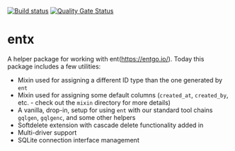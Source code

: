 [![Build status](https://badge.buildkite.com/00e41a2457573be5d6fa55c665c8c529c91844fd2da5357d32.svg)](https://buildkite.com/datum/entx) [![Quality Gate Status](https://sonarcloud.io/api/project_badges/measure?project=datumforge_entx&metric=alert_status)](https://sonarcloud.io/summary/new_code?id=datumforge_entx)

# entx

A helper package for working with ent(https://entgo.io/). Today this package includes a few utilities:

- Mixin used for assigning a different ID type than the one generated by `ent`
- Mixin used for assigning some default columns (`created_at`, `created_by`, etc. - check out the `mixin` directory for more details)
- A vanilla, drop-in, setup for using `ent` with our standard tool chains `gqlgen`, `gqlgenc`, and some other helpers
- Softdelete extension with cascade delete functionality added in
- Multi-driver support
- SQLite connection interface management